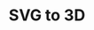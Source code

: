 ---
title: SVG to 3D
eleventyNavigation:
  title: SVG to 3D
  key: de_bonus_3dsvg
  parent: de_bonus
  order: 2
layout: "../en/bonus/3dsvg.md"
---